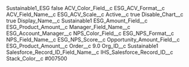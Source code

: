 <?xml version="1.0" encoding="UTF-8"?>
<CustomMetadata xmlns="http://soap.sforce.com/2006/04/metadata" xmlns:xsi="http://www.w3.org/2001/XMLSchema-instance" xmlns:xsd="http://www.w3.org/2001/XMLSchema">
    <label>Sustainable1_ESG</label>
    <protected>false</protected>
    <values>
        <field>ACV_Color_Field__c</field>
        <value xsi:type="xsd:string">ESG_ACV_Format__c</value>
    </values>
    <values>
        <field>ACV_Field_Name__c</field>
        <value xsi:type="xsd:string">ESG_ACV_Scale__c</value>
    </values>
    <values>
        <field>Active__c</field>
        <value xsi:type="xsd:boolean">true</value>
    </values>
    <values>
        <field>Disable_Chart__c</field>
        <value xsi:type="xsd:boolean">true</value>
    </values>
    <values>
        <field>Display_Name__c</field>
        <value xsi:type="xsd:string">Sustainable1</value>
    </values>
    <values>
        <field>ESG_Amount_Field__c</field>
        <value xsi:type="xsd:string">ESG_Product_Amount__c</value>
    </values>
    <values>
        <field>Manager_Field_Name__c</field>
        <value xsi:type="xsd:string">ESG_Account_Manager__c</value>
    </values>
    <values>
        <field>NPS_Color_Field__c</field>
        <value xsi:type="xsd:string">ESG_NPS_Format__c</value>
    </values>
    <values>
        <field>NPS_Field_Name__c</field>
        <value xsi:type="xsd:string">ESG_NPS_Score__c</value>
    </values>
    <values>
        <field>Opportunity_Amount_Field__c</field>
        <value xsi:type="xsd:string">ESG_Product_Amount__c</value>
    </values>
    <values>
        <field>Order__c</field>
        <value xsi:type="xsd:double">9.0</value>
    </values>
    <values>
        <field>Org_ID__c</field>
        <value xsi:type="xsd:string">Sustainable1</value>
    </values>
    <values>
        <field>Salesforce_Record_ID_Field_Name__c</field>
        <value xsi:type="xsd:string">IHS_Salesforce_Record_ID__c</value>
    </values>
    <values>
        <field>Stack_Color__c</field>
        <value xsi:type="xsd:string">#007500</value>
    </values>
</CustomMetadata>
